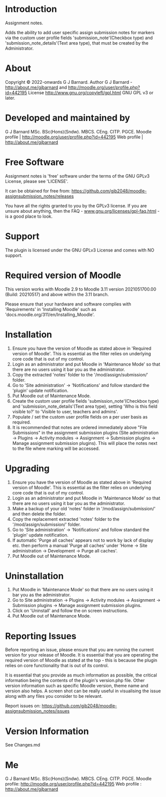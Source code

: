 Introduction
============
Assignment notes.

Adds the ability to add user specific assign submission notes for markers via the custom user profile fields
'submission_note'(Checkbox type) and 'submission_note_details'(Text area type), that must be created by the Administrator.

About
=====
Copyright  &copy; 2022-onwards G J Barnard.
Author     G J Barnard - http://about.me/gjbarnard and http://moodle.org/user/profile.php?id=442195
License    http://www.gnu.org/copyleft/gpl.html GNU GPL v3 or later.

Developed and maintained by
===========================
G J Barnard MSc. BSc(Hons)(Sndw). MBCS. CEng. CITP. PGCE.
Moodle profile | http://moodle.org/user/profile.php?id=442195
Web profile | http://about.me/gjbarnard

Free Software
=============
Assignment notes is 'free' software under the terms of the GNU GPLv3 License, please see 'LICENSE'.

It can be obtained for free from:
https://github.com/gjb2048/moodle-assignsubmission_notes/releases

You have all the rights granted to you by the GPLv3 license.  If you are unsure about anything, then the
FAQ - www.gnu.org/licenses/gpl-faq.html - is a good place to look.

Support
=======
The plugin is licensed under the GNU GPLv3 License and comes with NO support.

Required version of Moodle
==========================
This version works with Moodle 2.9 to Moodle 3.11 version 2021051700.00 (Build: 20210517) and above within the 3.11 branch.

Please ensure that your hardware and software complies with 'Requirements' in 'Installing Moodle' such as
'docs.moodle.org/311/en/Installing_Moodle'.

Installation
============
 1. Ensure you have the version of Moodle as stated above in 'Required version of Moodle'.  This is essential as the
    filter relies on underlying core code that is out of my control.
 2. Login as an administrator and put Moodle in 'Maintenance Mode' so that there are no users using it bar you as the administrator.
 3. Copy the extracted 'notes' folder to the '/mod/assign/submission/' folder.
 4. Go to 'Site administration' -> 'Notifications' and follow standard the 'plugin' update notification.
 5. Put Moodle out of Maintenance Mode.
 6. Create the custom user profile fields 'submission_note'(Checkbox type) and 'submission_note_details'(Text area type), setting
    'Who is this field visible to?' to 'Visible to user, teachers and admins'.
 7. Populate / set the custom user profile fields on a per user basis as required.
 8. It is recommended that notes are ordered immediately above "File Submissions" in the assignment submission plugins
    (Site administration -> Plugins -> Activity modules -> Assignment -> Submission plugins -> Manage assignment submission plugins).
    This will place the notes next to the file where marking will be accessed.

Upgrading
=========
 1. Ensure you have the version of Moodle as stated above in 'Required version of Moodle'.  This is essential as the
    filter relies on underlying core code that is out of my control.
 2. Login as an administrator and put Moodle in 'Maintenance Mode' so that there are no users using it bar you as the administrator.
 3. Make a backup of your old 'notes' folder in '/mod/assign/submission/' and then delete the folder.
 4. Copy the replacement extracted 'notes' folder to the '/mod/assign/submission/' folder.
 5. Go to 'Site administration' -> 'Notifications' and follow standard the 'plugin' update notification.
 6. If automatic 'Purge all caches' appears not to work by lack of display etc. then perform a manual 'Purge all caches'
    under 'Home -> Site administration -> Development -> Purge all caches'.
 7. Put Moodle out of Maintenance Mode.

Uninstallation
==============
 1. Put Moodle in 'Maintenance Mode' so that there are no users using it bar you as the administrator.
 2. Go to Site administration -> Plugins -> Activity modules -> Assignment -> Submission plugins -> Manage assignment submission plugins.
 3. Click on 'Uninstall' and follow the on screen instructions.
 4. Put Moodle out of Maintenance Mode.

Reporting Issues
================
Before reporting an issue, please ensure that you are running the current version for your release of Moodle.  It is essential
that you are operating the required version of Moodle as stated at the top - this is because the plugin relies on core
functionality that is out of its control.

It is essential that you provide as much information as possible, the critical information being the contents of the plugin's
version.php file.  Other version information such as specific Moodle version, theme name and version also helps.  A screen shot
can be really useful in visualising the issue along with any files you consider to be relevant.

Report issues on: https://github.com/gjb2048/moodle-assignsubmission_notes/issues

Version Information
===================
See Changes.md

Me
==
G J Barnard MSc. BSc(Hons)(Sndw). MBCS. CEng. CITP. PGCE.
Moodle profile: http://moodle.org/user/profile.php?id=442195
Web profile   : http://about.me/gjbarnard